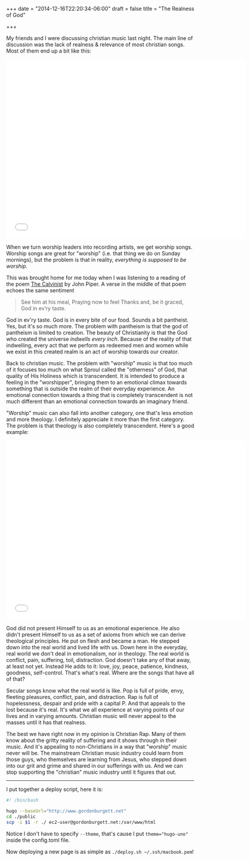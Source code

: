 +++
date = "2014-12-16T22:20:34-06:00"
draft = false
title = "The Realness of God"

+++

My friends and I were discussing christian music last night.  The main line of discussion was the lack of realness & relevance of most christian songs.  Most of them end up a bit like this:

<iframe width="640" height="480" src="//www.youtube.com/embed/GhYuA0Cz8ls" frameborder="0" allowfullscreen></iframe>

When we turn worship leaders into recording artists, we get worship songs.  Worship songs are great for "worship" (i.e. that thing we do on Sunday mornings), but the problem is that in reality, _everything is supposed to be worship_.

This was brought home for me today when I was listening to a reading of the poem [The Calvinist](http://www.desiringgod.org/calvinist) by John Piper.  A verse in the middle of that poem echoes the same sentiment

> See him at his meal,
> Praying now to feel
> Thanks and, be it graced,
> God in ev’ry taste.

God in ev'ry taste.  God is in every bite of our food.  Sounds a bit pantheist. Yes, but it's so much more.  The problem with pantheism is that the god of pantheism is limited to creation.  The beauty of Christianity is that the God who created the universe _indwells every inch_.  Because of the reality of that indwelling, every act that we perform as redeemed men and women while we exist in this created realm is an act of worship towards our creator.

Back to christian music.  The problem with "worship" music is that too much of it focuses too much on what Sproul called the "otherness" of God, that quality of His Holiness which is transcendent.  It is intended to produce a feeling in the "worshipper", bringing them to an emotional climax towards something that is outside the realm of their everyday experience.  An emotional connection towards a thing that is completely transcendent is not much different than an emotional connection towards an imaginary friend.

"Worship" music can also fall into another category, one that's less emotion and more theology.  I definitely appreciate it more than the first category.  The problem is that theology is also completely transcendent.  Here's a good example: 

<iframe width="640" height="480" src="//www.youtube.com/embed/xhMPOieCMa0" frameborder="0" allowfullscreen></iframe>

God did not present Himself to us as an emotional experience.  He also didn't present Himself to us as a set of axioms from which we can derive theological principles.  He put on flesh and became a man.  He stepped down into the real world and lived life with us.  Down here in the everyday, real world we don't deal in emotionalism, nor in theology.  The real world is conflict, pain, suffering, toil, distraction.  God doesn't take any of that away, at least not yet.  Instead He adds to it: love, joy, peace, patience, kindness, goodness, self-control.  That's what's real.  Where are the songs that have all of that?

Secular songs know what the real world is like.  Pop is full of pride, envy, fleeting pleasures, conflict, pain, and distraction.  Rap is full of hopelessness, despair and pride with a capital P.  And that appeals to the lost because it's real.  It's what we all experience at varying points of our lives and in varying amounts.  Christian music will never appeal to the masses until it has that realness.

The best we have right now in my opinion is Christian Rap.  Many of them know about the gritty reality of suffering and it shows through in their music.  And it's appealing to non-Christians in a way that "worship" music never will be.  The mainstream Christian music industry could learn from those guys, who themselves are learning from Jesus, who stepped down into our grit and grime and shared in our sufferings with us.  And we can stop supporting the "christian" music industry until it figures that out.

---

I put together a deploy script, here it is:

```bash
#! /bin/bash

hugo --baseUrl="http://www.gordonburgett.net"
cd ./public
scp -i $1 -r ./ ec2-user@gordonburgett.net:/var/www/html
```

Notice I don't have to specify `--theme`, that's cause I put `theme="hugo-uno"` inside the config.toml file.

Now deploying a new page is as simple as `./deploy.sh ~/.ssh/macbook.pem`!